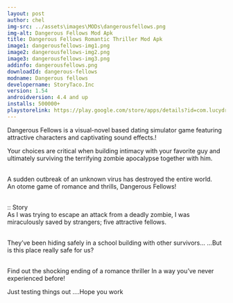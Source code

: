 ```yaml
---
layout: post
author: chel
img-src: ../assets\images\MODs\dangerousfellows.png
img-alt: Dangerous Fellows Mod Apk
title: Dangerous Fellows Romantic Thriller Mod Apk
image1: dangerousfellows-img1.png
image2: dangerousfellows-img2.png 
image3: dangerousfellows-img3.png
addinfo: dangerousfellows.png
downloadId: dangerous-fellows
modname: Dangerous fellows
developername: StoryTaco.Inc
version: 1.54
androidversion: 4.4 and up
installs: 500000+
playstorelink: https://play.google.com/store/apps/details?id=com.lucydream.dangerousfellows
---
```

<p>Dangerous Fellows is a visual-novel based dating simulator game featuring attractive characters and captivating sound effects.! 

Your choices are critical when building intimacy with your favorite guy and ultimately surviving the terrifying zombie apocalypse together with him.<br><br>

A sudden outbreak of an unknown virus has destroyed the entire world.<br>
An otome game of romance and thrills,
Dangerous Fellows!<br><br>

:: Story<br>
As I was trying to escape an attack from a deadly zombie,
I was miraculously saved by strangers; five attractive fellows.<br><br>

They’ve been hiding safely in a school building with other survivors…
…But is this place really safe for us?<br><br>

Find out the shocking ending of a romance thriller
In a way you’ve never experienced before!</p>
 <p>Just testing things out ....Hope you work</p>